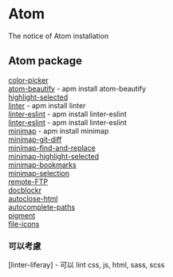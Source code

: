 # Atom
The notice of Atom installation

## Atom package
[color-picker] </br>
[atom-beautify] - apm install atom-beautify </br>
[highlight-selected] </br>
[linter] - apm install linter </br>
[linter-eslint] - apm install linter-eslint </br>
[linter-eslint] - apm install linter-eslint </br>
[minimap] - apm install minimap </br>
[minimap-git-diff] </br>
[minimap-find-and-replace] </br>
[minimap-highlight-selected] </br>
[minimap-bookmarks] </br>
[minimap-selection] </br>
[remote-FTP] </br>
[docblockr] </br>
[autoclose-html] </br>
[autocomplete-paths] </br>
[pigment] </br>
[file-icons] </br>

### 可以考慮
[linter-liferay] - 可以 lint css, js, html, sass, scss

[color-picker]:https://atom.io/packages/color-picker
[atom-beautify]:https://atom.io/packages/atom-beautify
[highlight-selected]:https://atom.io/packages/highlight-selected
[linter]:https://atom.io/packages/linter
[linter-eslint]:https://atom.io/packages/linter-eslint
[minimap]:https://atom.io/packages/minimap
[minimap-git-diff]:https://atom.io/packages/minimap-git-diff
[minimap-find-and-replace]:https://atom.io/packages/minimap-find-and-replace
[minimap-highlight-selected]:https://atom.io/users/atom-minimap
[minimap-bookmarks]:https://atom.io/packages/minimap-bookmarks
[minimap-selection]:https://atom.io/packages/minimap-selection
[remote-FTP]:https://atom.io/packages/remote-ftp
[docblockr]:https://atom.io/packages/docblockr
[autoclose-html]:https://atom.io/packages/autoclose-html
[pigment]:https://atom.io/packages/pigment
[autocomplete-paths]:https://atom.io/packages/autocomplete-paths
[file-icons]:https://atom.io/packages/file-icons
